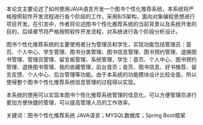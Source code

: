本论文主要论述了如何使用JAVA语言开发一个图书个性化推荐系统，本系统将严格按照软件开发流程进行各个阶段的工作，采用B/S架构，面向对象编程思想进行项目开发。在引言中，作者将论述图书个性化推荐系统的当前背景以及系统开发的目的，后续章节将严格按照软件开发流程，对系统进行各个阶段分析设计。

图书个性化推荐系统的主要使用者分为管理员和学生，实现功能包括管理员：首页、个人中心、学生管理、图书分类管理、图书信息管理、图书预约管理、退换图书管理、管理员管理、留言板管理、系统管理，学生：首页、个人中心、图书预约管理、退换图书管理、我的收藏管理，前台首页；首页、图书信息、好书推荐、留言反馈、个人中心、后台管理等功能。由于本系统的功能模块设计比较全面，所以使得整个图书个性化推荐系统信息管理的过程得以实现。

本系统的使用可以实现本图书个性化推荐系统管理的信息化，可以方便管理员进行更加方便快捷的管理，可以提高管理人员的工作效率。

关键词：图书个性化推荐系统 JAVA语言；MYSQL数据库；Spring Boot框架 
